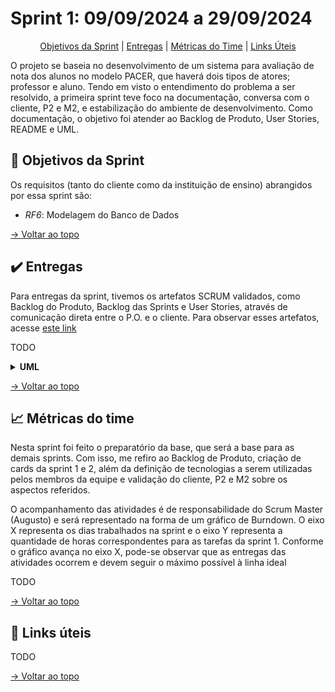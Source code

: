 # Sprint 1: 09/09/2024 a 29/09/2024

<div align="center">

[Objetivos da Sprint](https://github.com/SQLutions-FATEC/API-2-Semestre/blob/develop-1/README.md#-objetivos-da-sprint) | [Entregas](https://github.com/SQLutions-FATEC/API-2-Semestre/blob/develop-1/README.md#%EF%B8%8F-entregas) | [Métricas do Time](https://github.com/SQLutions-FATEC/API-2-Semestre/blob/develop-1/README.md#-m%C3%A9tricas-do-time) | [Links Úteis](https://github.com/SQLutions-FATEC/API-2-Semestre/blob/develop-1/README.md#-links-%C3%BAteis)

</div>

O projeto se baseia no desenvolvimento de um sistema para avaliação de nota dos alunos no modelo PACER, que haverá dois tipos de atores; professor e aluno. Tendo em visto o entendimento do problema a ser resolvido, a primeira sprint teve foco na documentação, conversa com o cliente, P2 e M2, e estabilização do ambiente de desenvolvimento. Como documentação, o objetivo foi atender ao Backlog de Produto, User Stories, README e UML.

## 🎯 Objetivos da Sprint

Os requisitos (tanto do cliente como da instituição de ensino) abrangidos por essa sprint são:
- *RF6*: Modelagem do Banco de Dados

[→ Voltar ao topo](https://github.com/SQLutions-FATEC/API-2-Semestre/blob/develop-1/README.md#sprint-1-09092024-a-29092024)

## ✔️ Entregas

Para entregas da sprint, tivemos os artefatos SCRUM validados, como Backlog do Produto, Backlog das Sprints e User Stories, através de comunicação direta entre o P.O. e o cliente. Para observar esses artefatos, acesse [este link](https://github.com/SQLutions-FATEC/API-2-Semestre?tab=readme-ov-file#-backlogs--user-stories)

TODO

<details>
  <summary><b>UML</b></summary>
  TODO
</details>

[→ Voltar ao topo](https://github.com/SQLutions-FATEC/API-2-Semestre/blob/develop-1/README.md#sprint-1-09092024-a-29092024)

## 📈 Métricas do time

Nesta sprint foi feito o preparatório da base, que será a base para as demais sprints. Com isso, me refiro ao Backlog de Produto, criação de cards da sprint 1 e 2, além da definição de tecnologias a serem utilizadas pelos membros da equipe e validação do cliente, P2 e M2 sobre os aspectos referidos.

O acompanhamento das atividades é de responsabilidade do Scrum Master (Augusto) e será representado na forma de um gráfico de Burndown. O eixo X representa os dias trabalhados na sprint e o eixo Y representa a quantidade de horas correspondentes para as tarefas da sprint 1. Conforme o gráfico avança no eixo X, pode-se observar que as entregas das atividades ocorrem e devem seguir o máximo possível à linha ideal

TODO

[→ Voltar ao topo](https://github.com/SQLutions-FATEC/API-2-Semestre/blob/develop-1/README.md#sprint-1-09092024-a-29092024)

## 🔗 Links úteis

TODO

[→ Voltar ao topo](https://github.com/SQLutions-FATEC/API-2-Semestre/blob/develop-1/README.md#sprint-1-09092024-a-29092024)
